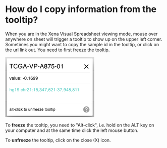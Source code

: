 # How do I copy information from the tooltip?

When you are in the Xena Visual Spreadsheet viewing mode, mouse over anywhere on sheet will trigger a tooltip to show up on the upper left corner. Sometimes you might want to copy the sample id in the tooltip, or click on the url link out. You need to first freeze the tooltip. 

![tooltip](../.gitbook/assets/image%20%281%29.png)

To **freeze** the tooltip, you need to "Alt-click", i.e. hold on the ALT key on your computer and at the same time click the left mouse button.

To **unfreeze** the tooltip, click on the close \(X\) icon.


